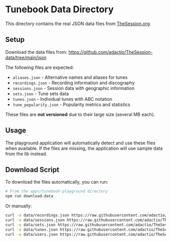 # Tunebook Data Directory

This directory contains the real JSON data files from [TheSession.org](https://github.com/adactio/TheSession-data/tree/main/json).

## Setup

Download the data files from: https://github.com/adactio/TheSession-data/tree/main/json

The following files are expected:

- `aliases.json` - Alternative names and aliases for tunes
- `recordings.json` - Recording information and discography
- `sessions.json` - Session data with geographic information
- `sets.json` - Tune sets data
- `tunes.json` - Individual tunes with ABC notation
- `tune_popularity.json` - Popularity metrics and statistics

These files are **not versioned** due to their large size (several MB each).

## Usage

The playground application will automatically detect and use these files when available.
If the files are missing, the application will use sample data from the lib instead.

## Download Script

To download the files automatically, you can run:

```bash
# From the apps/tunebook-playground directory
npm run download-data
```

Or manually:

```bash
curl -o data/recordings.json https://raw.githubusercontent.com/adactio/TheSession-data/main/json/recordings.json
curl -o data/sessions.json https://raw.githubusercontent.com/adactio/TheSession-data/main/json/sessions.json
curl -o data/sets.json https://raw.githubusercontent.com/adactio/TheSession-data/main/json/sets.json
curl -o data/tunes.json https://raw.githubusercontent.com/adactio/TheSession-data/main/json/tunes.json
curl -o data/users.json https://raw.githubusercontent.com/adactio/TheSession-data/main/json/users.json
```
